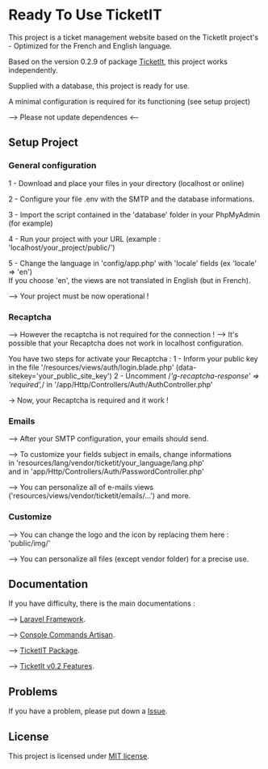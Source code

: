 # Ready To Use TicketIT

This project is a ticket management website based on the TicketIt project's - Optimized for the French and English language.

Based on the version 0.2.9 of package [TicketIt](https://github.com/thekordy/ticketit), this project works independently.

Supplied with a database, this project is ready for use.

A minimal configuration is required for its functioning (see setup project)

--> Please not update dependences <--


## Setup Project

### General configuration

1 - Download and place your files in your directory (localhost or online)

2 - Configure your file .env with the SMTP and the database informations.

3 - Import the script contained in the 'database' folder in your PhpMyAdmin (for example)

4 - Run your project with your URL (example : 'localhost/your_project/public/')

5 - Change the language in 'config/app.php' with 'locale' fields (ex 'locale' => 'en')<br />
    If you choose 'en', the views are not translated in English (but in French).

--> Your project must be now operational !

### Recaptcha

--> However the recaptcha is not required for the connection !
--> It's possible that your Recaptcha does not work in localhost configuration.

You have two steps for activate your Recaptcha : 
1 - Inform your public key in the file '/resources/views/auth/login.blade.php' (data-sitekey='your_public_site_key')
2 - Uncomment /*'g-recaptcha-response' => 'required',*/ in '/app/Http/Controllers/Auth/AuthController.php'

-> Now, your Recaptcha is required and it work !

### Emails

--> After your SMTP configuration, your emails should send.

--> To customize your fields subject in emails, change informations<br /> 
    in 'resources/lang/vendor/ticketit/your_language/lang.php'<br />
    and in 'app/Http/Controllers/Auth/PasswordController.php'

--> You can personalize all of e-mails views ('resources/views/vendor/ticketit/emails/...') and more.

### Customize 

--> You can change the logo and the icon by replacing them here : 'public/img/'

--> You can personalize all files (except vendor folder) for a precise use.

## Documentation

If you have difficulty, there is the main documentations :

--> [Laravel Framework](http://laravel.com/docs).

--> [Console Commands Artisan](https://laravel.com/docs/5.3/artisan).

--> [TicketIT Package](https://github.com/thekordy/ticketit).

--> [TicketIt v0.2 Features](https://github.com/thekordy/ticketit/wiki/v0.2-Features).

## Problems

If you have a problem, please put down a [Issue](https://github.com/WestFR/Ready_to_use_TicketIT/issues).


## License

This project is licensed under [MIT license](http://opensource.org/licenses/MIT).
